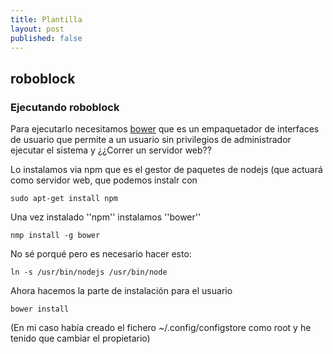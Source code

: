 ```yaml
---
title: Plantilla
layout: post
published: false
---
```


## roboblock

### Ejecutando roboblock

Para ejecutarlo necesitamos [bower](https://github.com/bower/bower) que es un empaquetador de interfaces de usuario que permite a un usuario sin privilegios de administrador ejecutar el sistema y ¿¿Correr un servidor web??

Lo instalamos via npm que es el gestor de paquetes de nodejs (que actuará como servidor web, que podemos instalr con

	sudo apt-get install npm


Una vez instalado ''npm'' instalamos ''bower''

	nmp install -g bower

No sé porqué pero es necesario hacer esto:

	ln -s /usr/bin/nodejs /usr/bin/node

Ahora hacemos la parte de instalación para el usuario

	bower install

(En mi caso había creado el fichero ~/.config/configstore como root y he tenido que cambiar el propietario)